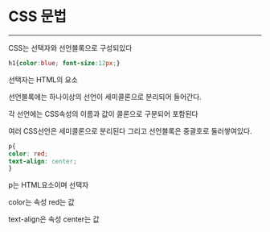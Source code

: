 # CSS 문법
-----------------

CSS는 선택자와 선언블록으로 구성되있다

```CSS
h1{color:blue; font-size:12px;}
```

선택자는 HTML의 요소

선언블록에는 하나이상의 선언이 세미콜론으로 분리되어 들어간다. 

각 선언에는 CSS속성의 이름과 값이 콜론으로 구분되어 포함된다

여러 CSS선언은 세미콜론으로 분리된다 그리고 선언블록은 중괄호로 둘러쌓여있다.

```CSS
p{
color: red;
text-align: center;
}
```

p는 HTML요소이며 선택자

color는 속성 red는 값

text-align은 속성 center는 값
